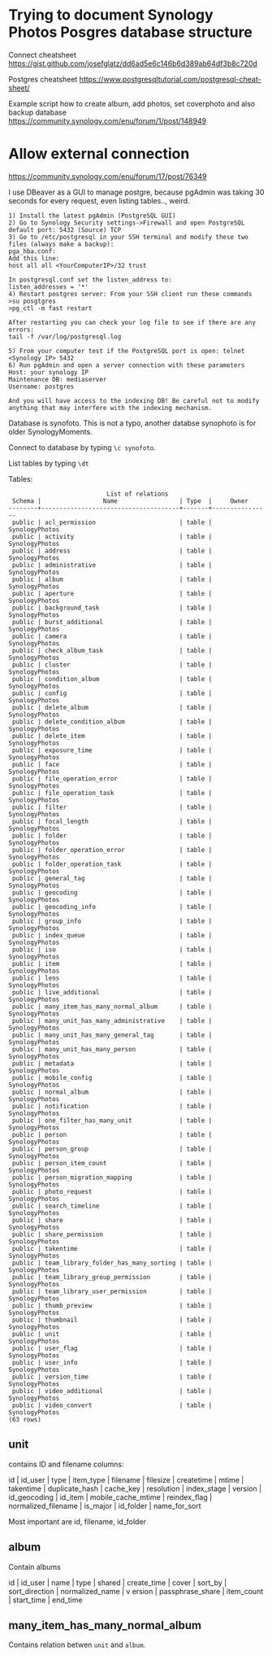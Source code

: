 # Trying to document Synology Photos Posgres database structure

Connect cheatsheet
https://gist.github.com/josefglatz/dd6ad5e6c146b6d389ab64df3b8c720d

Postgres cheatsheet 
https://www.postgresqltutorial.com/postgresql-cheat-sheet/

Example script how to create album, add photos, set coverphoto and also backup database
https://community.synology.com/enu/forum/1/post/148949

# Allow external connection

https://community.synology.com/enu/forum/17/post/76349

I use DBeaver as a GUI to manage postgre, because pgAdmin was taking 30 seconds for every request, even listing tables.., weird.

```
1) Install the latest pgAdmin (PostgreSQL GUI)
2) Go to Synology Security settings->Firewall and open PostgreSQL default port: 5432 (Source) TCP
3) Go to /etc/postgresql in your SSH terminal and modify these two files (always make a backup):
pga_hba.conf:
Add this line:
host all all <YourComputerIP>/32 trust

In postgresql.conf set the listen_address to:
listen_addresses = '*'
4) Restart postgres server: From your SSH client run these commands
>su posgtgres
>pg_ctl -m fast restart

After restarting you can check your log file to see if there are any errors:
tail -f /var/log/postgresql.log

5) From your computer test if the PostgreSQL port is open: telnet <Synology IP> 5432
6) Run pgAdmin and open a server connection with these parameters
Host: your synology IP
Maintenance DB: mediaserver
Username: postgres

And you will have access to the indexing DB! Be careful not to modify anything that may interfere with the indexing mechanism.
```



Database is synofoto. This is not a typo, another databse synophoto is for older SynologyMoments.

Connect to database by typing `\c synofoto`.

List tables by typing `\dt`

Tables:
```
                           List of relations
 Schema |                 Name                 | Type  |     Owner
--------+--------------------------------------+-------+----------------
 public | acl_permission                       | table | SynologyPhotos
 public | activity                             | table | SynologyPhotos
 public | address                              | table | SynologyPhotos
 public | administrative                       | table | SynologyPhotos
 public | album                                | table | SynologyPhotos
 public | aperture                             | table | SynologyPhotos
 public | background_task                      | table | SynologyPhotos
 public | burst_additional                     | table | SynologyPhotos
 public | camera                               | table | SynologyPhotos
 public | check_album_task                     | table | SynologyPhotos
 public | cluster                              | table | SynologyPhotos
 public | condition_album                      | table | SynologyPhotos
 public | config                               | table | SynologyPhotos
 public | delete_album                         | table | SynologyPhotos
 public | delete_condition_album               | table | SynologyPhotos
 public | delete_item                          | table | SynologyPhotos
 public | exposure_time                        | table | SynologyPhotos
 public | face                                 | table | SynologyPhotos
 public | file_operation_error                 | table | SynologyPhotos
 public | file_operation_task                  | table | SynologyPhotos
 public | filter                               | table | SynologyPhotos
 public | focal_length                         | table | SynologyPhotos
 public | folder                               | table | SynologyPhotos
 public | folder_operation_error               | table | SynologyPhotos
 public | folder_operation_task                | table | SynologyPhotos
 public | general_tag                          | table | SynologyPhotos
 public | geocoding                            | table | SynologyPhotos
 public | geocoding_info                       | table | SynologyPhotos
 public | group_info                           | table | SynologyPhotos
 public | index_queue                          | table | SynologyPhotos
 public | iso                                  | table | SynologyPhotos
 public | item                                 | table | SynologyPhotos
 public | lens                                 | table | SynologyPhotos
 public | live_additional                      | table | SynologyPhotos
 public | many_item_has_many_normal_album      | table | SynologyPhotos
 public | many_unit_has_many_administrative    | table | SynologyPhotos
 public | many_unit_has_many_general_tag       | table | SynologyPhotos
 public | many_unit_has_many_person            | table | SynologyPhotos
 public | metadata                             | table | SynologyPhotos
 public | mobile_config                        | table | SynologyPhotos
 public | normal_album                         | table | SynologyPhotos
 public | notification                         | table | SynologyPhotos
 public | one_filter_has_many_unit             | table | SynologyPhotos
 public | person                               | table | SynologyPhotos
 public | person_group                         | table | SynologyPhotos
 public | person_item_count                    | table | SynologyPhotos
 public | person_migration_mapping             | table | SynologyPhotos
 public | photo_request                        | table | SynologyPhotos
 public | search_timeline                      | table | SynologyPhotos
 public | share                                | table | SynologyPhotos
 public | share_permission                     | table | SynologyPhotos
 public | takentime                            | table | SynologyPhotos
 public | team_library_folder_has_many_sorting | table | SynologyPhotos
 public | team_library_group_permission        | table | SynologyPhotos
 public | team_library_user_permission         | table | SynologyPhotos
 public | thumb_preview                        | table | SynologyPhotos
 public | thumbnail                            | table | SynologyPhotos
 public | unit                                 | table | SynologyPhotos
 public | user_flag                            | table | SynologyPhotos
 public | user_info                            | table | SynologyPhotos
 public | version_time                         | table | SynologyPhotos
 public | video_additional                     | table | SynologyPhotos
 public | video_convert                        | table | SynologyPhotos
(63 rows)
```

## unit 
contains ID and filename
columns:

 id   | id_user | type | item_type | filename |  filesize  |  createtime   |   mtime    | takentime  | duplicate_hash | cache_key  | resolution
      | index_stage | version | id_geocoding | id_item | mobile_cache_mtime | reindex_flag | normalized_filename | is_major | id_folder | name_for_sort
      
Most important are id, filename, id_folder

## album

Contain albums

 id | id_user |    name     | type | shared | create_time | cover  | sort_by | sort_direction | normalized_name | v
ersion | passphrase_share | item_count | start_time |  end_time

## many_item_has_many_normal_album

Contains relation betwen `unit` and `album`.


